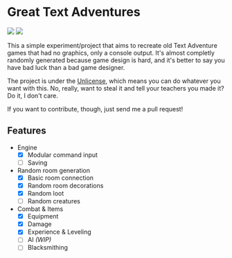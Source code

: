 # Great Text Adventures
![](https://img.shields.io/github/issues/Davipb/GreatTextAdventures.svg) ![](https://img.shields.io/badge/license-Unlicense-blue.svg)

This a simple experiment/project that aims to recreate old Text Adventure games that had no graphics, only a console output. It's almost completly randomly generated because game design is hard, and it's better to say you have bad luck than a bad game designer.

The project is under the [Unlicense](UNLICENSE), which means you can do whatever you want with this. No, really, want to steal it and tell your teachers you made it? Do it, I don't care.

If you want to contribute, though, just send me a pull request!

## Features
- Engine
	- [x] Modular command input
	- [ ] Saving
- Random room generation
	- [x] Basic room connection
	- [x] Random room decorations
	- [x] Random loot
	- [ ] Random creatures
- Combat & Items
	- [x] Equipment
	- [x] Damage
	- [x] Experience & Leveling
	- [ ] AI *(WIP)*
	- [ ] Blacksmithing
